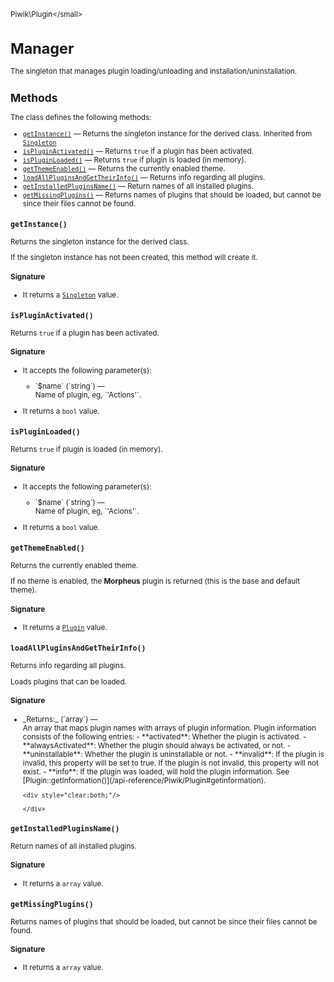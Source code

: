 <small>Piwik\Plugin\</small>

Manager
=======

The singleton that manages plugin loading/unloading and installation/uninstallation.

Methods
-------

The class defines the following methods:

- [`getInstance()`](#getinstance) &mdash; Returns the singleton instance for the derived class. Inherited from [`Singleton`](../../Piwik/Singleton.md)
- [`isPluginActivated()`](#ispluginactivated) &mdash; Returns `true` if a plugin has been activated.
- [`isPluginLoaded()`](#ispluginloaded) &mdash; Returns `true` if plugin is loaded (in memory).
- [`getThemeEnabled()`](#getthemeenabled) &mdash; Returns the currently enabled theme.
- [`loadAllPluginsAndGetTheirInfo()`](#loadallpluginsandgettheirinfo) &mdash; Returns info regarding all plugins.
- [`getInstalledPluginsName()`](#getinstalledpluginsname) &mdash; Return names of all installed plugins.
- [`getMissingPlugins()`](#getmissingplugins) &mdash; Returns names of plugins that should be loaded, but cannot be since their files cannot be found.

<a name="getinstance" id="getinstance"></a>
<a name="getInstance" id="getInstance"></a>
### `getInstance()`

Returns the singleton instance for the derived class.

If the singleton instance
has not been created, this method will create it.

#### Signature

- It returns a [`Singleton`](../../Piwik/Singleton.md) value.

<a name="ispluginactivated" id="ispluginactivated"></a>
<a name="isPluginActivated" id="isPluginActivated"></a>
### `isPluginActivated()`

Returns `true` if a plugin has been activated.

#### Signature

-  It accepts the following parameter(s):

   <ul>
   <li>
      <div markdown="1" class="parameter">
      `$name` (`string`) &mdash;

      <div markdown="1" class="param-desc"> Name of plugin, eg, `'Actions'`.</div>

      <div style="clear:both;"/>

      </div>
   </li>
   </ul>
- It returns a `bool` value.

<a name="ispluginloaded" id="ispluginloaded"></a>
<a name="isPluginLoaded" id="isPluginLoaded"></a>
### `isPluginLoaded()`

Returns `true` if plugin is loaded (in memory).

#### Signature

-  It accepts the following parameter(s):

   <ul>
   <li>
      <div markdown="1" class="parameter">
      `$name` (`string`) &mdash;

      <div markdown="1" class="param-desc"> Name of plugin, eg, `'Acions'`.</div>

      <div style="clear:both;"/>

      </div>
   </li>
   </ul>
- It returns a `bool` value.

<a name="getthemeenabled" id="getthemeenabled"></a>
<a name="getThemeEnabled" id="getThemeEnabled"></a>
### `getThemeEnabled()`

Returns the currently enabled theme.

If no theme is enabled, the **Morpheus** plugin is returned (this is the base and default theme).

#### Signature

- It returns a [`Plugin`](../../Piwik/Plugin.md) value.

<a name="loadallpluginsandgettheirinfo" id="loadallpluginsandgettheirinfo"></a>
<a name="loadAllPluginsAndGetTheirInfo" id="loadAllPluginsAndGetTheirInfo"></a>
### `loadAllPluginsAndGetTheirInfo()`

Returns info regarding all plugins.

Loads plugins that can be loaded.

#### Signature


<ul>
  <li>
    <div markdown="1" class="parameter">
    _Returns:_  (`array`) &mdash;
    <div markdown="1" class="param-desc">An array that maps plugin names with arrays of plugin information. Plugin information consists of the following entries: - **activated**: Whether the plugin is activated. - **alwaysActivated**: Whether the plugin should always be activated, or not. - **uninstallable**: Whether the plugin is uninstallable or not. - **invalid**: If the plugin is invalid, this property will be set to true. If the plugin is not invalid, this property will not exist. - **info**: If the plugin was loaded, will hold the plugin information. See [Plugin::getInformation()](/api-reference/Piwik/Plugin#getinformation).</div>

    <div style="clear:both;"/>

    </div>
  </li>
</ul>

<a name="getinstalledpluginsname" id="getinstalledpluginsname"></a>
<a name="getInstalledPluginsName" id="getInstalledPluginsName"></a>
### `getInstalledPluginsName()`

Return names of all installed plugins.

#### Signature

- It returns a `array` value.

<a name="getmissingplugins" id="getmissingplugins"></a>
<a name="getMissingPlugins" id="getMissingPlugins"></a>
### `getMissingPlugins()`

Returns names of plugins that should be loaded, but cannot be since their files cannot be found.

#### Signature

- It returns a `array` value.

